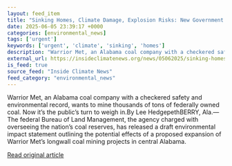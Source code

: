 ```yaml
---
layout: feed_item
title: "Sinking Homes, Climate Damage, Explosion Risks: New Government Review Outlines the Costs of One Mine Expansion"
date: 2025-06-05 23:39:17 +0000
categories: [environmental_news]
tags: ['urgent']
keywords: ['urgent', 'climate', 'sinking', 'homes']
description: "Warrior Met, an Alabama coal company with a checkered safety and environmental record, wants to mine thousands of tons of federally owned coal"
external_url: https://insideclimatenews.org/news/05062025/sinking-homes-climate-damage-explosion-risks-new-government-review-outlines-the-costs-of-one-mine-expansion/
is_feed: true
source_feed: "Inside Climate News"
feed_category: "environmental_news"
---
```


Warrior Met, an Alabama coal company with a checkered safety and environmental record, wants to mine thousands of tons of federally owned coal. Now it’s the public’s turn to weigh in.By Lee HedgepethBERRY, Ala.—The federal Bureau of Land Management, the agency charged with overseeing the nation’s coal reserves, has released a draft environmental impact statement outlining the potential effects of a proposed expansion of Warrior Met’s longwall coal mining projects in central Alabama.&nbsp;

[Read original article](https://insideclimatenews.org/news/05062025/sinking-homes-climate-damage-explosion-risks-new-government-review-outlines-the-costs-of-one-mine-expansion/)

